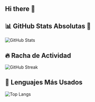 ## Hi there 👋
## 📊 GitHub Stats Absolutas 🚀
![GitHub Stats](https://github-readme-stats-git-masterrstaa-rickstaa.vercel.app/api?username=PabloPaulin&show_icons=true&count_private=true&include_all_commits=true&theme=dark)

## 🔥 Racha de Actividad
![GitHub Streak](https://github-readme-streak-stats.herokuapp.com/?user=PabloPaulin&theme=dark)

## 📌 Lenguajes Más Usados
![Top Langs](https://github-readme-stats.vercel.app/api/top-langs/?username=PabloPaulin&layout=compact&theme=dark)

<!--
**PabloPauling/PabloPauling** is a ✨ _special_ ✨ repository because its `README.md` (this file) appears on your GitHub profile.

Here are some ideas to get you started:

- 🔭 I’m currently working on ...
- 🌱 I’m currently learning ...
- 👯 I’m looking to collaborate on ...
- 🤔 I’m looking for help with ...
- 💬 Ask me about ...
- 📫 How to reach me: ...
- 😄 Pronouns: ...
- ⚡ Fun fact: ...
-->
